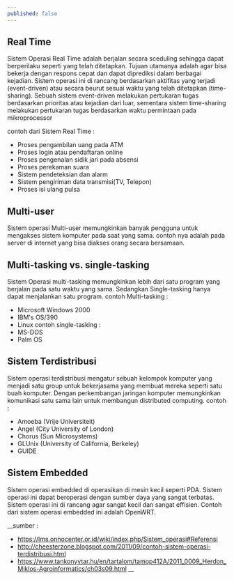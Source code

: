 ```yaml
---
published: false
---
```

## Real Time  
Sistem Operasi Real Time adalah berjalan secara sceduling sehingga dapat berperilaku seperti yang telah ditetapkan. Tujuan utamanya adalah agar bisa bekerja dengan respons cepat dan dapat diprediksi dalam berbagai kejadian. Sistem operasi ini di rancang berdasarkan aktifitas yang terjadi (event-driven) atau secara beurut sesuai waktu yang telah ditetapkan (time-sharing). Sebuah sistem event-driven melakukan pertukaran tugas berdasarkan prioritas atau kejadian dari luar, sementara sistem time-sharing melakukan pertukaran tugas berdasarkan waktu permintaan pada mikroprocessor

contoh dari Sistem Real Time :  
- Proses pengambilan uang pada ATM   
- Proses login atau pendaftaran online  
- Proses pengenalan sidik jari pada absensi   
- Proses perekaman suara   
- Sistem pendeteksian dan alarm   
- Sistem pengiriman data transmisi(TV, Telepon)   
- Proses isi ulang pulsa  

## Multi-user
Sistem operasi Multi-user memungkinkan banyak pengguna untuk mengakses sistem komputer pada saat yang sama. contoh nya adalah pada server di internet yang bisa diakses orang secara bersamaan.

## Multi-tasking vs. single-tasking
Sistem Operasi multi-tasking memungkinkan lebih dari satu program yang berjalan pada satu waktu yang sama. Sedangkan Single-tasking hanya dapat menjalankan satu program.
contoh Multi-tasking :  
- Microsoft Windows 2000
- IBM's OS/390
- Linux
contoh single-tasking :  
-  MS-DOS
- Palm OS


## Sistem Terdistribusi
Sistem operasi terdistribusi mengatur sebuah kelompok komputer yang menjadi satu group untuk bekerjasama yang membuat mereka seperti satu buah komputer. Dengan perkembangan jaringan komputer memungkinkan komunikasi satu sama lain untuk membangun distributed computing.
contoh :  
- Amoeba (Vrije Universiteit)
- Angel (City University of London)
- Chorus (Sun Microsystems)
- GLUnix (University of California, Berkeley)
- GUIDE

## Sistem Embedded  
Sistem operasi embedded di operasikan di mesin kecil seperti PDA. Sistem operasi ini dapat beroperasi dengan sumber daya yang sangat terbatas. Sistem operasi ini di rancang agar sangat kecil dan sangat effisien. Contoh dari sistem operasi embedded ini adalah OpenWRT.

__sumber :  
- https://lms.onnocenter.or.id/wiki/index.php/Sistem_operasi#Referensi
- http://cheesterzone.blogspot.com/2011/09/contoh-sistem-operasi-terdistribusi.html
- https://www.tankonyvtar.hu/en/tartalom/tamop412A/2011_0009_Herdon_Miklos-Agroinformatics/ch03s09.html
__
